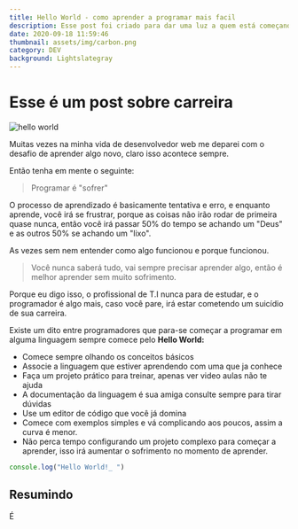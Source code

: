 ```yaml
---
title: Hello World - como aprender a programar mais facil
description: Esse post foi criado para dar uma luz a quem está começando a programar agora
date: 2020-09-18 11:59:46
thumbnail: assets/img/carbon.png
category: DEV
background: Lightslategray
---
```

# Esse é um post sobre carreira

![hello world](assets/img/carbon.png "hello world")

Muitas vezes na minha vida de desenvolvedor web me deparei com o desafio de aprender algo novo, claro isso acontece sempre.

Então tenha em mente o seguinte:

> Programar é "sofrer"

O processo de aprendizado é basicamente tentativa e erro, e enquanto aprende, você irá se frustrar, porque as coisas não irão rodar de primeira quase nunca, então você irá passar 50% do tempo se achando um "Deus" e as outros 50%  se achando um "lixo". 

As vezes sem nem entender como algo funcionou e porque funcionou.

> Você nunca saberá tudo, vai sempre precisar aprender algo, então é melhor aprender sem muito sofrimento.

Porque eu digo isso, o profissional de T.I nunca para de estudar, e o programador é algo mais, caso você pare, irá estar cometendo um suicídio de sua carreira.

Existe um dito entre programadores que para-se começar a programar em alguma linguagem sempre comece pelo **Hello World:** 

* Comece sempre olhando os conceitos básicos
* Associe a linguagem que estiver aprendendo com uma que ja conhece
* Faça um projeto prático para treinar, apenas ver video aulas não te ajuda 
* A documentação da linguagem é sua amiga consulte sempre para tirar dúvidas
* Use um editor de código que você já domina
* Comece com exemplos simples e vá complicando aos poucos, assim a curva é menor.
* Não perca tempo configurando um projeto complexo para começar a aprender, isso irá aumentar o sofrimento no momento de aprender.

```javascript
console.log("Hello World!_ ")
```

## Resumindo

É